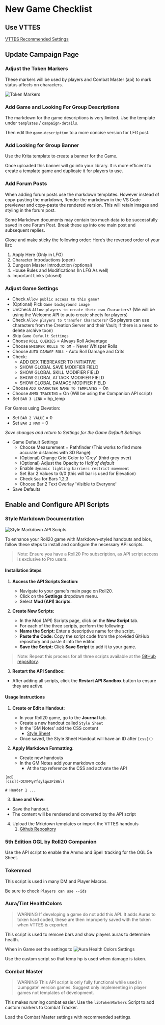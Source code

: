 # New Game Checklist

## Use VTTES

[VTTES Recommended Settings](https://raw.githubusercontent.com/Tougher-Together-Gaming/default-game-assets/refs/heads/main/tutorials/images/vttes-changed-settings.png)

## Update Campaign Page

### Adjust the Token Markers

These markers will be used by players and Combat Master (api) to mark status affects on characters.

![Token Markers](https://raw.githubusercontent.com/Tougher-Together-Gaming/default-game-assets/refs/heads/main/tutorials/images/token-marker-sets.png)

### Add Game and Looking For Group Descriptions

The markdown for the game descriptions is very limited. Use the template under `templates` / `campaign-details`.

Then edit the `game-description` to a more concise version for LFG post.

### Add Looking for Group Banner

Use the Krita template to create a banner for the Game.

Once uploaded this banner will go into your library. It is more efficient to create a template game and duplicate it for players to use.

### Add Forum Posts

When adding forum posts use the markdown templates. However instead of copy-pasting the markdown, Render the markdown in the VS Code previewer and copy-paste the rendered version. This will retain images and styling in the forum post.

Some Markdown documents may contain too much data to be successfully saved in one Forum Post. Break these up into one main post and subsequent replies.

Close and make sticky the following order:
Here’s the reversed order of your list:

1. Apply Here (Only in LFG)  
2. Character Introductions (open)  
3. Dungeon Master Introduction (optional)  
4. House Rules and Modifications (In LFG As well)  
5. Important Links (closed)

### Adjust Game Settings

* Check `Allow public access to this game?`
* (Optional) Pick `Game background image`
* UnCheck `Allow players to create their own Characters?` (We will be using the Welcome API to auto create sheets for players)
* Check `Allow players to transfer Characters?` (So players can use characters from the Creation Server and their Vault; If there is a need to delete archive toon)
* Skip `Game Default Settings`
* Choose `ROLL QUERIES` = Always Roll Advantage
* Choose `WHISPER ROLLS TO GM` = Never Whisper Rolls
* Choose `AUTO DAMAGE ROLL` - Auto Roll Damage and Crits
* Check:
  * ADD DEX TIEBREAKER TO INITIATIVE
  * SHOW GLOBAL SAVE MODIFIER FIELD
  * SHOW GLOBAL SKILL MODIFIER FIELD
  * SHOW GLOBAL ATTACK MODIFIER FIELD
  * SHOW GLOBAL DAMAGE MODIFIER FIELD
* Choose `ADD CHARACTER NAME TO TEMPLATES` = On
* Choose `AMMO TRACKING` = On (Will be using the Companion API script)
* Set `BAR 3 LINK` = hp_temp

For Games using Elevation:
* Set `BAR 2 VALUE` = 0
* Set `BAR 2 MAX` = 0

*Save changes and return to Settings for the Game Default Settings*
* Game Default Settings
  * Choose Measurement = Pathfinder (This works to find more accurate distances with 3D Range)
  * (Optional) Change Grid Color to 'Grey' (third grey over)
  * (Optional) Adjust the Opacity to *Half of default*
  * Enable `dynamic lighting barriers restrict movement`
  * Set Bar 2 Values to 0/0 (this will bar is used for Elevation)
  * Check `See` for Bars 1,2,3
  * Choose Bar 2 Text Overlay 'Visible to Everyone'
* Save Defaults

## Enable and Configure API Scripts

### Style Markdown Documentation

![Style Markdown API Scripts](https://raw.githubusercontent.com/Tougher-Together-Gaming/default-game-assets/refs/heads/main/tutorials/images/style-markdown-api-scripts.png)


To enhance your Roll20 game with Markdown-styled handouts and bios, follow these steps to install and configure the necessary API scripts.

>Note:
>Ensure you have a Roll20 Pro subscription, as API script access is exclusive to Pro users. 

#### Installation Steps

1. **Access the API Scripts Section:**
   - Navigate to your game's main page on Roll20.
   - Click on the **Settings** dropdown menu.
   - Select **Mod (API) Scripts**.

2. **Create New Scripts:**
   - In the Mod (API) Scripts page, click on the **New Script** tab.
   - For each of the three scripts, perform the following:
   - **Name the Script:** Enter a descriptive name for the script.
   - **Paste the Code:** Copy the script code from the provided GitHub repository and paste it into the editor.
   - **Save the Script:** Click **Save Script** to add it to your game.

>Note:
>Repeat this process for all three scripts available at the [GitHub repository](https://github.com/Tougher-Together-Gaming/default-game-assets/tree/main/api/style-markdown-handouts).

3. **Restart the API Sandbox:**
- After adding all scripts, click the **Restart API Sandbox** button to ensure they are active.

#### Usage Instructions

1. **Create or Edit a Handout:**
   - In your Roll20 game, go to the **Journal** tab.
   - Create a new handout called `Style Sheet`
   - In the 'GM Notes' add the CSS content
     - [Style Sheet](https://github.com/Tougher-Together-Gaming/default-game-assets/blob/main/templates/handouts/ttd-default.css)
   - Once saved, the Style Sheet Handout will have an ID after `[css]()` 

2. **Apply Markdown Formatting:**
   - Create new handouts
   - In the GM Notes add your markdown code
     - At the top reference the CSS and activate the API
```
[md]
[css](-OCVFMyYfsylqoZPiW6l)

# Header 1 ...
```

3. **Save and View:**
- Save the handout.
- The content will be rendered and converted by the API script

4. Upload the Mrkdown templates or import the VTTES handouts
   1. [Github Repository](https://github.com/Tougher-Together-Gaming/default-game-assets/tree/main/handouts/quick-reference)

### 5th Edition OGL by Roll20 Companion

Use the API script to enable the Ammo and Spell tracking for the OGL 5e Sheet.

### Tokenmod

This script is used in many DM and Player Macros.

Be sure to check `Players can use --ids`

### Aura/Tint HealthColors

> WARNING
> If developing a game do not add this API. It adds Auras to token hard coded, these are then improperly saved with the token when VTTES is exported.

This script is used to remove bars and show players auras to determine health.

When in Game set the settings to ![Aura Health Colors Settings](https://raw.githubusercontent.com/Tougher-Together-Gaming/default-game-assets/refs/heads/main/tutorials/images/aura-health-colors-settings.png)

Use the custom script so that temp hp is used when damage is taken.

### Combat Master

> WARNING
> This API script is only fully functional while used in 'Jumpgate' version games.
> Suggest only implementing in player games not templates of development.

This makes running combat easier. Use the `libTokenMarkers` Script to add custom markers to Combat Tracker.

Load the Combat Master settings with recommended settings.





